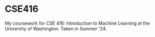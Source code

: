 # CSE416
 
My coursework for CSE 416: Introduction to Machine Learning at the University of Washington. Taken in Summer '24.
